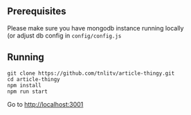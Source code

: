 ## Prerequisites   

Please make sure you have mongodb instance running locally   
(or adjust db config in `config/config.js`

## Running

`git clone https://github.com/tnlitv/article-thingy.git`  
`cd article-thingy`  
`npm install`   
`npm run start` 

Go to <http://localhost:3001>
